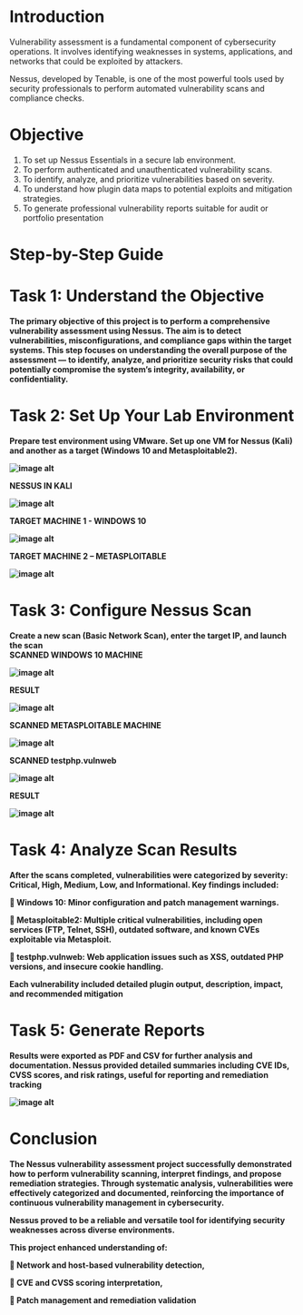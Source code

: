 # Introduction


Vulnerability assessment is a fundamental component of cybersecurity operations. It involves
identifying weaknesses in systems, applications, and networks that could be exploited by
attackers.

Nessus, developed by Tenable, is one of the most powerful tools used by security professionals
to perform automated vulnerability scans and compliance checks.


# Objective


1. To set up Nessus Essentials in a secure lab environment.
2. To perform authenticated and unauthenticated vulnerability scans.
3. To identify, analyze, and prioritize vulnerabilities based on severity.
4. To understand how plugin data maps to potential exploits and mitigation strategies.
5. To generate professional vulnerability reports suitable for audit or portfolio presentation



# Step-by-Step Guide

# Task 1: Understand the Objective
<summary><b>The primary objective of this project is to perform a comprehensive vulnerability assessment
using Nessus. The aim is to detect vulnerabilities, misconfigurations, and compliance
gaps within the target systems. This step focuses on understanding the overall purpose of the
assessment — to identify, analyze, and prioritize security risks that could potentially
compromise the system’s integrity, availability, or confidentiality.  




# Task 2: Set Up Your Lab Environment 
<summary><b>Prepare test environment using VMware. Set up one VM for Nessus (Kali) and another as a target
(Windows 10 and Metasploitable2).</b></summary>


![image alt](https://github.com/hostzubair/Nessus/blob/d91e2fc93cd9f6d68351f97dd2f0c3f1cc9c5288/Image/Screenshot%20(71).png)

<summary><b>NESSUS IN KALI</b></summary>   

![image alt](https://github.com/hostzubair/Nessus/blob/d91e2fc93cd9f6d68351f97dd2f0c3f1cc9c5288/Image/Screenshot%20(47).png)

<summary><b>TARGET MACHINE 1 - WINDOWS 10</b></summary>   

![image alt](https://github.com/hostzubair/Nessus/blob/d91e2fc93cd9f6d68351f97dd2f0c3f1cc9c5288/Image/Screenshot%20(45).png)

<summary><b>TARGET MACHINE 2 – METASPLOITABLE</b></summary>   

![image alt](https://github.com/hostzubair/Nessus/blob/d91e2fc93cd9f6d68351f97dd2f0c3f1cc9c5288/Image/Screenshot%20(46).png)


# Task 3: Configure Nessus Scan 
<summary><b>Create a new scan (Basic Network Scan), enter the target IP, and launch the scan</b></summary>

<summary><b>SCANNED WINDOWS 10 MACHINE</b></summary>


![image alt](https://github.com/hostzubair/Nessus/blob/d91e2fc93cd9f6d68351f97dd2f0c3f1cc9c5288/Image/Screenshot%20(48).png)

<summary><b>RESULT</b></summary>


![image alt](https://github.com/hostzubair/Nessus/blob/d91e2fc93cd9f6d68351f97dd2f0c3f1cc9c5288/Image/Screenshot%20(51).png)

<summary><b>SCANNED METASPLOITABLE MACHINE</b></summary>


![image alt](https://github.com/hostzubair/Nessus/blob/d91e2fc93cd9f6d68351f97dd2f0c3f1cc9c5288/Image/Screenshot%20(49).png)

<summary><b>SCANNED testphp.vulnweb </b></summary>


![image alt](https://github.com/hostzubair/Nessus/blob/6b9b5f50ae1fc42bd24f22026dcdaa775bad9039/Image/Screenshot%20(53).png)



<summary><b>RESULT</b></summary>


![image alt](https://github.com/hostzubair/Nessus/blob/d91e2fc93cd9f6d68351f97dd2f0c3f1cc9c5288/Image/Screenshot%20(52).png)


# Task 4: Analyze Scan Results
<summary><b>After the scans completed, vulnerabilities were categorized by severity: Critical, High,
Medium, Low, and Informational.
Key findings included:      
   


 Windows 10: Minor configuration and patch management warnings.   


 Metasploitable2: Multiple critical vulnerabilities, including open services (FTP, Telnet,
SSH), outdated software, and known CVEs exploitable via Metasploit.   




 testphp.vulnweb: Web application issues such as XSS, outdated PHP versions, and insecure
cookie handling.


Each vulnerability included detailed plugin output, description, impact, and recommended
mitigation</b></summary>



# Task 5: Generate Reports 


<summary><b>Results were exported as PDF and CSV for further analysis and documentation. Nessus provided
detailed summaries including CVE IDs, CVSS scores, and risk ratings, useful for reporting and
remediation tracking</b></summary>    

 


![image alt](https://github.com/hostzubair/Nessus/blob/d91e2fc93cd9f6d68351f97dd2f0c3f1cc9c5288/Image/Screenshot%20(54).png)

# Conclusion 


The Nessus vulnerability assessment project successfully demonstrated how to perform
vulnerability scanning, interpret findings, and propose remediation strategies.
Through systematic analysis, vulnerabilities were effectively categorized and documented,
reinforcing the importance of continuous vulnerability management in cybersecurity.


Nessus proved to be a reliable and versatile tool for identifying security weaknesses across
diverse environments.


This project enhanced understanding of:


 Network and host-based vulnerability detection,


 CVE and CVSS scoring interpretation,


 Patch management and remediation validation




